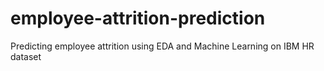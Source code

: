 # employee-attrition-prediction
Predicting employee attrition using EDA and Machine Learning on IBM HR dataset
